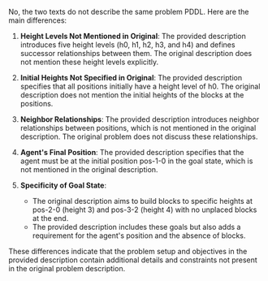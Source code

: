 No, the two texts do not describe the same problem PDDL. Here are the main differences:

1. **Height Levels Not Mentioned in Original**: The provided description introduces five height levels (h0, h1, h2, h3, and h4) and defines successor relationships between them. The original description does not mention these height levels explicitly.

2. **Initial Heights Not Specified in Original**: The provided description specifies that all positions initially have a height level of h0. The original description does not mention the initial heights of the blocks at the positions.

3. **Neighbor Relationships**: The provided description introduces neighbor relationships between positions, which is not mentioned in the original description. The original problem does not discuss these relationships.

4. **Agent's Final Position**: The provided description specifies that the agent must be at the initial position pos-1-0 in the goal state, which is not mentioned in the original description.

5. **Specificity of Goal State**:
   - The original description aims to build blocks to specific heights at pos-2-0 (height 3) and pos-3-2 (height 4) with no unplaced blocks at the end.
   - The provided description includes these goals but also adds a requirement for the agent's position and the absence of blocks.

These differences indicate that the problem setup and objectives in the provided description contain additional details and constraints not present in the original problem description.